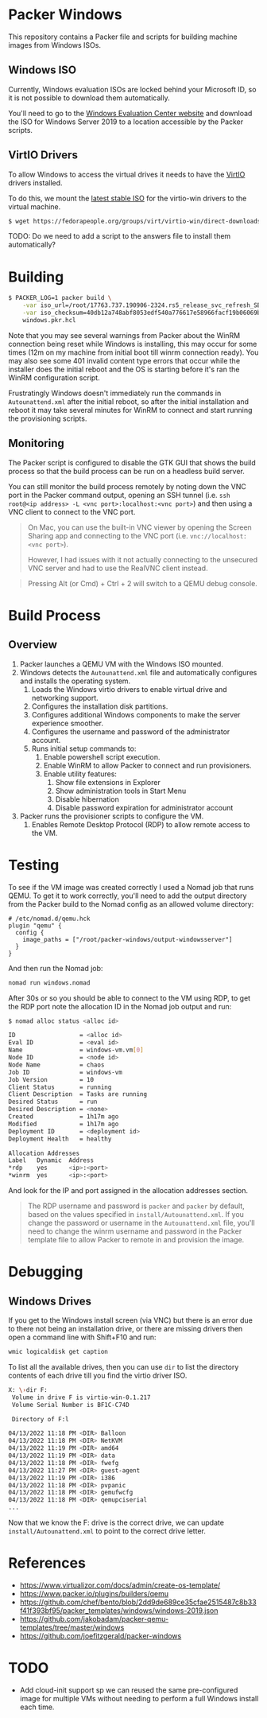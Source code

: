 # Packer Windows

This repository contains a Packer file and scripts for building machine images from Windows ISOs.

## Windows ISO

Currently, Windows evaluation ISOs are locked behind your Microsoft ID, so it is not possible to download them automatically.

You'll need to go to the [Windows Evaluation Center website](https://www.microsoft.com/en-us/evalcenter/evaluate-windows-server-2019) and download the ISO for Windows Server 2019 to a location accessible by the Packer scripts.

## VirtIO Drivers

To allow Windows to access the virtual drives it needs to have the [VirtIO](https://github.com/virtio-win/virtio-win-pkg-scripts) drivers installed.

To do this, we mount the [latest stable ISO](https://fedorapeople.org/groups/virt/virtio-win/direct-downloads/stable-virtio/virtio-win.iso) for the virtio-win drivers to the virtual machine.

```bash
$ wget https://fedorapeople.org/groups/virt/virtio-win/direct-downloads/archive-virtio/virtio-win-0.1.217-1/virtio-win-0.1.217.iso -P drivers/ 
```

TODO: Do we need to add a script to the answers file to install them automatically?

# Building

```bash
$ PACKER_LOG=1 packer build \
    -var iso_url=/root/17763.737.190906-2324.rs5_release_svc_refresh_SERVER_EVAL_x64FRE_en-us_1.iso \
    -var iso_checksum=40db12a748abf8053edf540a776617e58966facf19b06069bf1b7ec2dbfd2621dc3385885c5ec6917556d867881761c6579e4b6551acf9cc526bf9ae726c88d6 \
    windows.pkr.hcl
```

Note that you may see several warnings from Packer about the WinRM connection being reset while Windows is installing, this may occur for some times (12m on my machine from initial boot till winrm connection ready). You may also see some 401 invalid content type errors that occur while the installer does the initial reboot and the OS is starting before it's ran the WinRM configuration script.

Frustratingly Windows doesn't immediately run the commands in `Autounattend.xml` after the initial reboot, so after the initial installation and reboot it may take several minutes for WinRM to connect and start running the provisioning scripts.


## Monitoring 

The Packer script is configured to disable the GTK GUI that shows the build process so that the build process can be run on a headless build server.

You can still monitor the build process remotely by noting down the VNC port in the Packer command output, opening an SSH tunnel (i.e. `ssh root@<ip address> -L <vnc port>:localhost:<vnc port>`) and then using a VNC client to connect to the VNC port.

> On Mac, you can use the built-in VNC viewer by opening the Screen Sharing app and connecting to the VNC port (i.e. `vnc://localhost:<vnc port>`).
>
> However, I had issues with it not actually connecting to the unsecured VNC server and had to use the RealVNC client instead.

> Pressing Alt (or Cmd) + Ctrl + 2 will switch to a QEMU debug console.

# Build Process

## Overview

  1. Packer launches a QEMU VM with the Windows ISO mounted.
  2. Windows detects the `Autounattend.xml` file and automatically configures and installs the operating system.
     1. Loads the Windows virtio drivers to enable virtual drive and networking support.
     2. Configures the installation disk partitions.
     3. Configures additional Windows components to make the server experience smoother.
     4. Configures the username and password of the administrator account.
     5. Runs initial setup commands to:
        1. Enable powershell script execution.
        2. Enable WinRM to allow Packer to connect and run provisioners.
        3. Enable utility features:
           1. Show file extensions in Explorer
           2. Show administration tools in Start Menu
           3. Disable hibernation
           4. Disable password expiration for administrator account
  3. Packer runs the provisioner scripts to configure the VM.
     1. Enables Remote Desktop Protocol (RDP) to allow remote access to the VM.

# Testing

To see if the VM image was created correctly I used a Nomad job that runs QEMU. To get it to work correctly, you'll need to add the output directory from the Packer build to the Nomad config as an allowed volume directory:
```hcl
# /etc/nomad.d/qemu.hck
plugin "qemu" {
  config {
    image_paths = ["/root/packer-windows/output-windowsserver"]
  }
}
```

And then run the Nomad job:
```bash
nomad run windows.nomad 
```

After 30s or so you should be able to connect to the VM using RDP, to get the RDP port note the allocation ID in the Nomad job output and run:
```bash
$ nomad alloc status <alloc id>

ID                  = <alloc id>
Eval ID             = <eval id>
Name                = windows-vm.vm[0]
Node ID             = <node id>
Node Name           = chaos
Job ID              = windows-vm
Job Version         = 10
Client Status       = running
Client Description  = Tasks are running
Desired Status      = run
Desired Description = <none>
Created             = 1h17m ago
Modified            = 1h17m ago
Deployment ID       = <deployment id>
Deployment Health   = healthy

Allocation Addresses
Label   Dynamic  Address
*rdp    yes      <ip>:<port>
*winrm  yes      <ip>:<port>
```

And look for the IP and port assigned in the allocation addresses section.

> The RDP username and password is `packer` and `packer` by default, based on the values specified in `install/Autounattend.xml`. If you change the password or username in the `Autounattend.xml` file, you'll need to change the winrm username and password in the Packer template file to allow Packer to remote in and provision the image.

# Debugging

## Windows Drives

If you get to the Windows install screen (via VNC) but there is an error due to there not being an installation drive, or there are missing drivers then open a command line with Shift+F10 and run:
```bash
wmic logicaldisk get caption
```
To list all the available drives, then you can use `dir` to list the directory contents of each drive till you find the virtio driver ISO.
```bash
X: \›dir F:
 Volume in drive F is virtio-win-0.1.217
 Volume Serial Number is BF1C-C74D

 Directory of F:l

04/13/2022 11:18 PM <DIR> Balloon
04/13/2022 11:18 PM <DIR> NetKVM
04/13/2022 11:19 PM <DIR> amd64
04/13/2022 11:19 PM <DIR> data
04/13/2022 11:18 PM <DIR> fwefg
04/13/2022 11:27 PM <DIR> guest-agent
04/13/2022 11:19 PM <DIR> i386
04/13/2022 11:18 PM <DIR> pvpanic
04/13/2022 11:18 PM <DIR> gemufwcfg
04/13/2022 11:18 PM <DIR> qemupciserial
...
```

Now that we know the F: drive is the correct drive, we can update `install/Autounattend.xml` to point to the correct drive letter.

# References

  * https://www.virtualizor.com/docs/admin/create-os-template/
  * https://www.packer.io/plugins/builders/qemu
  * https://github.com/chef/bento/blob/2dd9de689ce35cfae2515487c8b33f41f393bf95/packer_templates/windows/windows-2019.json
  * https://github.com/jakobadam/packer-qemu-templates/tree/master/windows
  * https://github.com/joefitzgerald/packer-windows

# TODO

  * Add cloud-init support sp we can reused the same pre-configured image for multiple VMs without needing to perform a full Windows install each time.